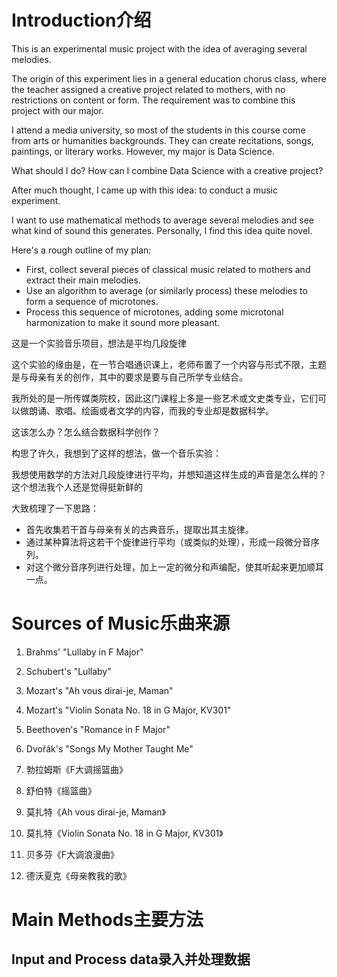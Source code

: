 # Introduction介绍

This is an experimental music project with the idea of averaging several melodies.

The origin of this experiment lies in a general education chorus class, where the teacher assigned a creative project related to mothers, with no restrictions on content or form. The requirement was to combine this project with our major.

I attend a media university, so most of the students in this course come from arts or humanities backgrounds. They can create recitations, songs, paintings, or literary works. However, my major is Data Science.

What should I do? How can I combine Data Science with a creative project?

After much thought, I came up with this idea: to conduct a music experiment.

I want to use mathematical methods to average several melodies and see what kind of sound this generates. Personally, I find this idea quite novel.

Here's a rough outline of my plan:

- First, collect several pieces of classical music related to mothers and extract their main melodies.
- Use an algorithm to average (or similarly process) these melodies to form a sequence of microtones.
- Process this sequence of microtones, adding some microtonal harmonization to make it sound more pleasant.

这是一个实验音乐项目，想法是平均几段旋律

这个实验的缘由是，在一节合唱通识课上，老师布置了一个内容与形式不限，主题是与母亲有关的创作，其中的要求是要与自己所学专业结合。

我所处的是一所传媒类院校，因此这门课程上多是一些艺术或文史类专业，它们可以做朗诵、歌唱、绘画或者文学的内容，而我的专业却是数据科学。

这该怎么办？怎么结合数据科学创作？

构思了许久，我想到了这样的想法，做一个音乐实验：

我想使用数学的方法对几段旋律进行平均，并想知道这样生成的声音是怎么样的？这个想法我个人还是觉得挺新鲜的

大致梳理了一下思路：

- 首先收集若干首与母亲有关的古典音乐，提取出其主旋律。
- 通过某种算法将这若干个旋律进行平均（或类似的处理），形成一段微分音序列。
- 对这个微分音序列进行处理，加上一定的微分和声编配，使其听起来更加顺耳一点。

# Sources of Music乐曲来源

1. Brahms' "Lullaby in F Major"

2. Schubert's "Lullaby"

3. Mozart's "Ah vous dirai-je, Maman"

4. Mozart's "Violin Sonata No. 18 in G Major, KV301"

5. Beethoven's "Romance in F Major"

6. Dvořák's "Songs My Mother Taught Me"

1. 勃拉姆斯《F大调摇篮曲》

2. 舒伯特《摇篮曲》

3. 莫扎特《Ah vous dirai-je, Maman》

4. 莫扎特《Violin Sonata No. 18 in G Major, KV301》

5. 贝多芬《F大调浪漫曲》

6. 德沃夏克《母亲教我的歌》

# Main Methods主要方法

## Input and Process data录入并处理数据


